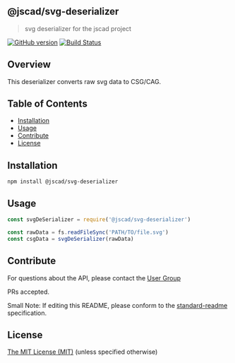 ## @jscad/svg-deserializer

> svg deserializer for the jscad project

[![GitHub version](https://badge.fury.io/gh/jscad%40jscad%2Fsvg-deserializer.svg)](https://badge.fury.io/gh/jscad%40jscad%2Fsvg-deserializer)
[![Build Status](https://travis-ci.org/jscad/io.svg)](https://travis-ci.org/jscad/svg-deserializer)

## Overview

This deserializer converts raw svg data to CSG/CAG.

## Table of Contents

- [Installation](#installation)
- [Usage](#usage)
- [Contribute](#contribute)
- [License](#license)


## Installation

```
npm install @jscad/svg-deserializer
```

## Usage


```javascript
const svgDeSerializer = require('@jscad/svg-deserializer')

const rawData = fs.readFileSync('PATH/TO/file.svg')
const csgData = svgDeSerializer(rawData)

```


## Contribute

For questions about the API, please contact the [User Group](https://plus.google.com/communities/114958480887231067224)

PRs accepted.

Small Note: If editing this README, please conform to the [standard-readme](https://github.com/RichardLitt/standard-readme) specification.


## License

[The MIT License (MIT)](./LICENSE)
(unless specified otherwise)
